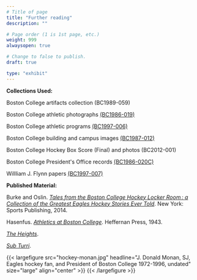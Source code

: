 ```yaml
---
# Title of page
title: "Further reading"
description: ""

# Page order (1 is 1st page, etc.)
weight: 999
alwaysopen: true

# Change to false to publish.
draft: true

type: "exhibit"
---
```


__Collections Used:__
 
Boston College artifacts collection (BC1989-059)

Boston College athletic photographs [(BC1986-019)](https://bc-primo.hosted.exlibrisgroup.com/permalink/f/l6ucgu/ALMA-BC21424921630001021)

Boston College athletic programs [(BC1997-006)](https://bc-primo.hosted.exlibrisgroup.com/permalink/f/l6ucgu/ALMA-BC21470522600001021)

Boston College building and campus images [(BC1987-012)](https://bc-primo.hosted.exlibrisgroup.com/permalink/f/l6ucgu/ALMA-BC21428864290001021)

Boston College Hockey Box Score (Final) and photos (BC2012-001)

Boston College President's Office records [(BC1986-020C)](https://bc-primo.hosted.exlibrisgroup.com/permalink/f/l6ucgu/ALMA-BC21331160510001021)

Willliam J. Flynn papers [(BC1997-007)](https://bc-primo.hosted.exlibrisgroup.com/permalink/f/l6ucgu/ALMA-BC21345767470001021)

__Published Material:__

Burke and Oslin. *[Tales from the Boston College Hockey Locker Room : a Collection of the Greatest Eagles Hockey Stories Ever Told](https://bc-primo.hosted.exlibrisgroup.com/permalink/f/l6ucgu/ALMA-BC21478009400001021)*. New York: Sports Publishing, 2014.

Hasenfus. *[Athletics at Boston College](https://catalog.hathitrust.org/Record/102437415)*. Heffernan Press, 1943.

*[The Heights](https://newspapers.bc.edu)*.

*[Sub Turri](https://archive.org/details/subturri)*.

{{< largefigure src="hockey-monan.jpg"
                headline="J. Donald Monan, SJ, Eagles hockey fan, and President of Boston College 1972-1996, undated"
                size="large" align="center" >}}
{{< /largefigure >}}
